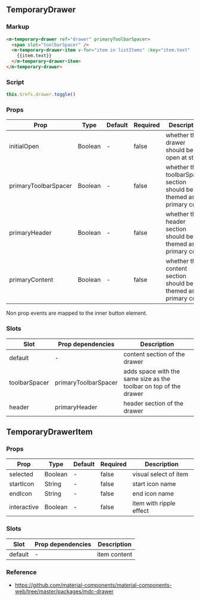 ## TemporaryDrawer

### Markup

```html
<m-temporary-drawer ref="drawer" primaryToolbarSpacer>
  <span slot="toolbarSpacer" />
  <m-temporary-drawer-item v-for="item in listItems" :key="item.text" :startIcon="item.icon">
    {{item.text}}
  </m-temporary-drawer-item>
</m-temporary-drawer>
```
### Script

```javascript
this.$refs.drawer.toggle()
```

### Props

| Prop | Type | Default | Required | Description |
|------|------|---------|----------|-------------|
| initialOpen | Boolean | - | false | whether the drawer should be open at start |
| primaryToolbarSpacer | Boolean | - | false | whether the toolbarSpacer section should be themed as primary color |
| primaryHeader | Boolean | - | false | whether the header section should be themed as primary color | 
| primaryContent | Boolean | - | false | whether the content section should be themed as primary color |

Non prop events are mapped to the inner button element.

### Slots

| Slot | Prop dependencies | Description |
|------|-------------------|-------------|
| default | - | content section of the drawer |
| toolbarSpacer | primaryToolbarSpacer | adds space with the same size as the toolbar on top of the drawer |
| header | primaryHeader | header section of the drawer |

## TemporaryDrawerItem

### Props

| Prop | Type | Default | Required | Description |
|------|------|---------|----------|-------------|
| selected | Boolean | - | false | visual select of item |
| startIcon | String | - | false | start icon name |
| endIcon | String | - |  false | end icon name |
| interactive | Boolean | - | false | item with ripple effect |

### Slots

| Slot | Prop dependencies | Description |
|------|-------------------|-------------|
| default | - | item content |

### Reference

- https://github.com/material-components/material-components-web/tree/master/packages/mdc-drawer
